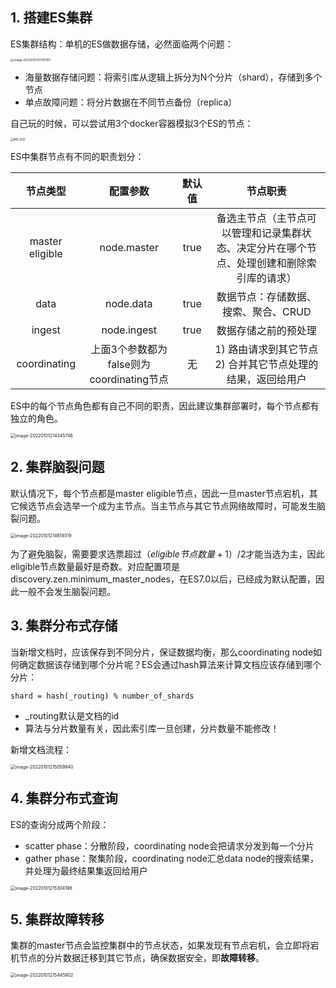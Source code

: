 ## 1. 搭建ES集群

ES集群结构：单机的ES做数据存储，必然面临两个问题：

<img src="https://chua-n.gitee.io/blog-images/notebooks/数据库/Elasticsearch/image-20220101213703181.png" alt="image-20220101213703181" style="zoom:33%;" />

- 海量数据存储问题：将索引库从逻辑上拆分为N个分片（shard），存储到多个节点
- 单点故障问题：将分片数据在不同节点备份（replica）

自己玩的时候，可以尝试用3个docker容器模拟3个ES的节点：

<img src="https://chua-n.gitee.io/blog-images/notebooks/数据库/Elasticsearch/IMG_1220.JPG" alt="IMG_1220" style="zoom:30%;" />

ES中集群节点有不同的职责划分：

|    节点类型     |                 配置参数                 | 默认值 |                           节点职责                           |
| :-------------: | :--------------------------------------: | :----: | :----------------------------------------------------------: |
| master eligible |               node.master                |  true  | 备选主节点（主节点可以管理和记录集群状态、决定分片在哪个节点、处理创建和删除索引库的请求） |
|      data       |                node.data                 |  true  |             数据节点：存储数据、搜索、聚合、CRUD             |
|     ingest      |               node.ingest                |  true  |                     数据存储之前的预处理                     |
|  coordinating   | 上面3个参数都为false则为coordinating节点 |   无   | 1) 路由请求到其它节点<br />2) 合并其它节点处理的结果，返回给用户 |

ES中的每个节点角色都有自己不同的职责，因此建议集群部署时，每个节点都有独立的角色。

<img src="https://chua-n.gitee.io/blog-images/notebooks/数据库/Elasticsearch/image-20220101214345746.png" alt="image-20220101214345746" style="zoom:50%;" />

## 2. 集群脑裂问题

默认情况下，每个节点都是master eligible节点，因此一旦master节点宕机，其它候选节点会选举一个成为主节点。当主节点与其它节点网络故障时，可能发生脑裂问题。

<img src="https://chua-n.gitee.io/blog-images/notebooks/数据库/Elasticsearch/image-20220101214619319.png" alt="image-20220101214619319" style="zoom:50%;" />

为了避免脑裂，需要要求选票超过$（eligible节点数量+1）/2$才能当选为主，因此eligible节点数量最好是奇数。对应配置项是discovery.zen.minimum_master_nodes，在ES7.0以后，已经成为默认配置，因此一般不会发生脑裂问题。

## 3. 集群分布式存储

当新增文档时，应该保存到不同分片，保证数据均衡，那么coordinating node如何确定数据该存储到哪个分片呢？ES会通过hash算法来计算文档应该存储到哪个分片：

```text
shard = hash(_routing) % number_of_shards
```

- _routing默认是文档的id
- 算法与分片数量有关，因此索引库一旦创建，分片数量不能修改！

新增文档流程：

<img src="https://chua-n.gitee.io/blog-images/notebooks/数据库/Elasticsearch/image-20220101215059940.png" alt="image-20220101215059940" style="zoom:50%;" />

## 4. 集群分布式查询

ES的查询分成两个阶段：

- scatter phase：分散阶段，coordinating node会把请求分发到每一个分片
- gather phase：聚集阶段，coordinating node汇总data node的搜索结果，并处理为最终结果集返回给用户

<img src="https://chua-n.gitee.io/blog-images/notebooks/数据库/Elasticsearch/image-20220101215304196.png" alt="image-20220101215304196" style="zoom:50%;" />

## 5. 集群故障转移

集群的master节点会监控集群中的节点状态，如果发现有节点宕机，会立即将宕机节点的分片数据迁移到其它节点，确保数据安全，即**故障转移**。

<img src="https://chua-n.gitee.io/blog-images/notebooks/数据库/Elasticsearch/image-20220101215445902.png" alt="image-20220101215445902" style="zoom:50%;" />

